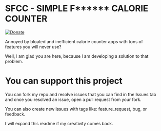 # SFCC - SIMPLE F****** CALORIE COUNTER

[![Donate](https://img.shields.io/badge/Donate-PayPal-green.svg)](https://www.paypal.com/donate/?hosted_button_id=49FYWEP529NH6)

Annoyed by bloated and inefficient calorie counter apps with tons of features you will never use?

Well, I am glad you are here, because I am developing a solution to that problem.

# You can support this project
You can fork my repo and resolve issues that you can find in the Issues tab and once you resolved an issue, open a pull request from your fork.

You can also create new issues with tags like: feature_request, bug, or feedback.

I will expand this readme if my creativity comes back.

